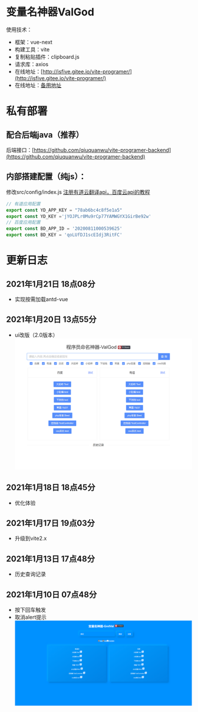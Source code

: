 # 变量名神器ValGod
使用技术：
- 框架：vue-next
- 构建工具：vite
- 复制粘贴插件：clipboard.js
- 请求库：axios
- 在线地址：[http://isfive.gitee.io/vite-programer/](http://isfive.gitee.io/vite-programer/)
- 在线地址：[备用地址](https://valgod.vercel.app/)
# 私有部署
## 配合后端java（推荐）
后端接口：[https://github.com/qiuquanwu/vite-programer-backend](https://github.com/qiuquanwu/vite-programer-backend)

## 内部搭建配置（纯js）：
修改src/config/index.js
[注册有道云翻译api，百度云api的教程](https://github.com/qiuquanwu/vite-programer-backend/blob/master/readme.md)
```javascript
// 有道应用配置
export const YD_APP_KEY = "78ab6bc4c8f5e1a5"
export const YD_KEY ='jYOJPLr0Mu9rCp77YAMWGYX1GirBe92w'
// 百度应用配置
export const BD_APP_ID = '20200811000539625'
export const BD_KEY = 'qoLUfDJ1scEIdj3RitFC'
```
# 更新日志
## 2021年1月21日 18点08分
- 实现按需加载antd-vue
## 2021年1月20日 13点55分
- ui改版（2.0版本）
![](./img/demov3.png)
## 2021年1月18日 18点45分
- 优化体验
## 2021年1月17日 19点03分
- 升级到vite2.x
## 2021年1月13日 17点48分
- 历史查询记录
## 2021年1月10日 07点48分
- 按下回车触发
- 取消alert提示
![](./img/demov1.png)




